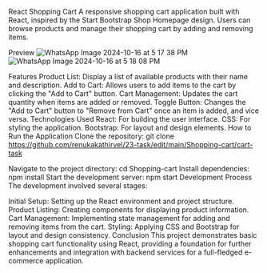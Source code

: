 React Shopping Cart
A responsive shopping cart application built with React, inspired by the Start Bootstrap Shop Homepage design. Users can browse products and manage their shopping cart by adding and removing items.

Preview
![WhatsApp Image 2024-10-16 at 5 17 38 PM](https://github.com/user-attachments/assets/cd672dd8-8681-4b9b-b1a5-11faf223d61a)
![WhatsApp Image 2024-10-16 at 5 18 08 PM](https://github.com/user-attachments/assets/0aa71032-eec0-4c46-86ae-f4b0a1cb52c4)


Features
Product List: Display a list of available products with their name and description.
Add to Cart: Allows users to add items to the cart by clicking the "Add to Cart" button.
Cart Management: Updates the cart quantity when items are added or removed.
Toggle Button: Changes the "Add to Cart" button to "Remove from Cart" once an item is added, and vice versa.
Technologies Used
React: For building the user interface.
CSS: For styling the application.
Bootstrap: For layout and design elements.
How to Run the Application
Clone the repository:
git clone https://github.com/renukakathirvel/23-task/edit/main/Shopping-cart/cart-task

Navigate to the project directory:
cd Shopping-cart
Install dependencies:
npm install
Start the development server:
npm start
Development Process
The development involved several stages:

Initial Setup: Setting up the React environment and project structure.
Product Listing: Creating components for displaying product information.
Cart Management: Implementing state management for adding and removing items from the cart.
Styling: Applying CSS and Bootstrap for layout and design consistency.
Conclusion
This project demonstrates basic shopping cart functionality using React, providing a foundation for further enhancements and integration with backend services for a full-fledged e-commerce application.
